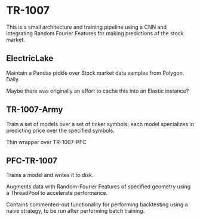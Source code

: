 # TR-1007

This is a small architecture and training pipeline using a CNN and integrating Random Fourier Features for making predictions of the stock market.

## ElectricLake
Maintain a Pandas pickle over Stock market data samples from Polygon. Daily.

Maybe there was originally an effort to cache this into an Elastic instance?

## TR-1007-Army
Train a set of models over a set of ticker symbols; each model specializes in predicting price over the specified symbols.

Thin wrapper over TR-1007-PFC

## PFC-TR-1007
Trains a model and writes it to disk.

Augments data with Random-Fourier Features of specified geometry using a ThreadPool to accelerate performance.

Contains commented-out functionality for performing backtesting using a naive strategy, to be run after performing batch training.
